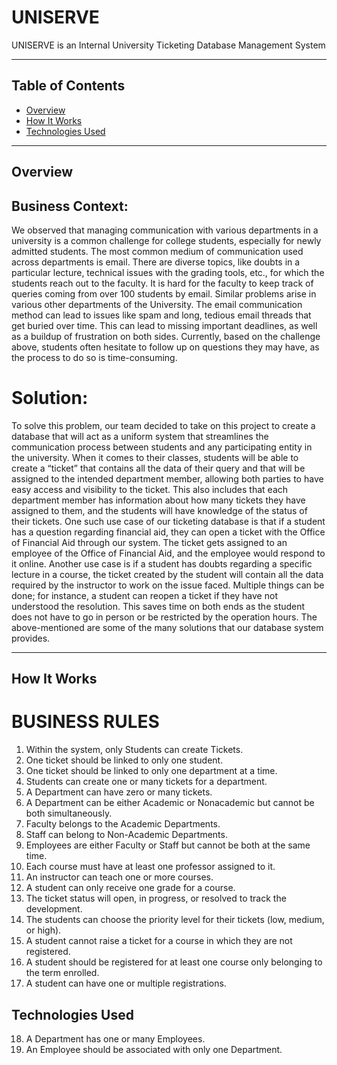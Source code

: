 # UNISERVE
UNISERVE is an Internal University Ticketing Database Management System

---

## Table of Contents

- [Overview](#overview)
- [How It Works](#how-it-works)    
- [Technologies Used](#technologies-used)  

---

## Overview

## Business Context:  
We observed that managing communication with various departments in a university is a common 
challenge for college students, especially for newly admitted students. The most common medium 
of communication used across departments is email. There are diverse topics, like doubts in a 
particular lecture, technical issues with the grading tools, etc., for which the students reach out to 
the faculty. It is hard for the faculty to keep track of queries coming from over 100 students 
by email. Similar problems arise in various other departments of the University. The email 
communication method can lead to issues like spam and long, tedious email threads that get buried 
over time.  This can lead to missing important deadlines, as well as a buildup of frustration on both 
sides. Currently, based on the challenge above, students often hesitate to follow up on questions 
they may have, as the process to do so is time-consuming.  

# Solution:  
To solve this problem, our team decided to take on this project to create a database that will act 
as a uniform system that streamlines the communication process between students and any 
participating entity in the university. When it comes to their classes, students will be able to create 
a “ticket” that contains all the data of their query and that will be assigned to the intended 
department member, allowing both parties to have easy access and visibility to the ticket. This also 
includes that each department member has information about how many tickets they have assigned 
to them, and the students will have knowledge of the status of their tickets. One such use case of 
our ticketing database is that if a student has a question regarding financial aid, they can open a ticket 
with the Office of Financial Aid through our system. The ticket gets assigned to an employee 
of the Office of Financial Aid, and the employee would respond to it online. Another use case is if 
a student has doubts regarding a specific lecture in a course, the ticket created by the student will 
contain all the data required by the instructor to work on the issue faced. Multiple things can be done; for instance, a student can reopen a ticket if they have not understood the 
resolution. This saves time on both ends as the student does not have to go in person or be restricted 
by the operation hours. The above-mentioned are some of the many solutions that our database 
system provides. 


---

## How It Works

# BUSINESS RULES 
1. Within the system, only Students can create Tickets. 
2. One ticket should be linked to only one student. 
3. One ticket should be linked to only one department at a time. 
4. Students can create one or many tickets for a department.  
5. A Department can have zero or many tickets.  
6. A Department can be either Academic or Nonacademic but cannot be both 
simultaneously.  
7. Faculty belongs to the Academic Departments. 
8. Staff can belong to Non-Academic Departments. 
9. Employees are either Faculty or Staff but cannot be both at the same time. 
10. Each course must have at least one professor assigned to it. 
11. An instructor can teach one or more courses.  
12. A student can only receive one grade for a course.  
13. The ticket status will open, in progress, or resolved to track the development. 
14. The students can choose the priority level for their tickets (low, medium, or high). 
15. A student cannot raise a ticket for a course in which they are not registered.  
16. A student should be registered for at least one course only belonging to the term enrolled. 
17. A student can have one or multiple registrations. 


## Technologies Used















18. A Department has one or many Employees. 
19. An Employee should be associated with only one Department.
